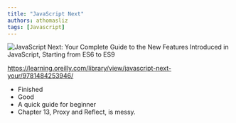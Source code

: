 ```yaml
---
title: "JavaScript Next"
authors: athomasliz
tags: [Javascript]
---
```


![JavaScript Next: Your Complete Guide to the New Features Introduced in JavaScript, Starting from ES6 to ES9](https://learning.oreilly.com/covers/urn:orm:book:9781484253946/400w/)

https://learning.oreilly.com/library/view/javascript-next-your/9781484253946/

- Finished
- Good
- A quick guide for beginner
- Chapter 13, Proxy and Reflect, is messy.